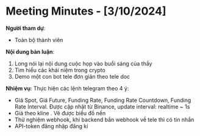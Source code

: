 # Meeting Minutes - [3/10/2024]

**Người tham dự**:

-   Toàn bộ thành viên

**Nội dung bàn luận**:

1. Long nói lại nội dung cuộc họp vào buổi sáng của thầy
2. Tìm hiểu các khái niệm trong crypto
3. Demo một con bot tele đơn giản theo tele doc

**Nhiệm vụ**:
Thực hiện các lệnh telegram theo 4 ý: 

- Giá Spot, Giá Future, Funding Rate, Funding Rate Countdown, Funding Rate Interval. Được cập nhật từ Binance, update interval: realtime ~ 1s
- Giá theo kline . Vẽ được biểu đồ nến
- Thử nghiệm webhook, khi backend bắn webhook về tele thì có tin nhắn
- API-token đăng nhập đăng kí